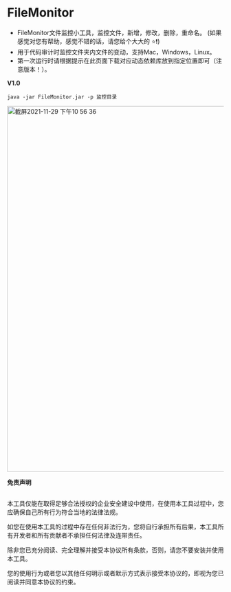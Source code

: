 # FileMonitor

* FileMonitor文件监控小工具，监控文件，新增，修改，删除，重命名。 (如果感觉对您有帮助，感觉不错的话，请您给个大大的 ⭐️❗️)
* 用于代码审计时监控文件夹内文件的变动，支持Mac，Windows，Linux。
* 第一次运行时请根据提示在此页面下载对应动态依赖库放到指定位置即可（注意版本！）。

**V1.0**
```
java -jar FileMonitor.jar -p 监控目录
```
<img width="849" alt="截屏2021-11-29 下午10 56 36" src="https://user-images.githubusercontent.com/63742814/143891506-1e28b2f7-face-4e25-924b-25149f1c97fe.png">


**免责声明**

##
本工具仅能在取得足够合法授权的企业安全建设中使用，在使用本工具过程中，您应确保自己所有行为符合当地的法律法规。


如您在使用本工具的过程中存在任何非法行为，您将自行承担所有后果，本工具所有开发者和所有贡献者不承担任何法律及连带责任。


除非您已充分阅读、完全理解并接受本协议所有条款，否则，请您不要安装并使用本工具。


您的使用行为或者您以其他任何明示或者默示方式表示接受本协议的，即视为您已阅读并同意本协议的约束。

